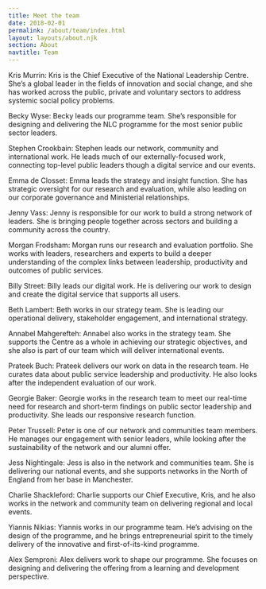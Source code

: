 ```yaml
---
title: Meet the team
date: 2018-02-01
permalink: /about/team/index.html
layout: layouts/about.njk
section: About
navtitle: Team
---
```


Kris Murrin: Kris is the Chief Executive of the National Leadership Centre. She’s a global leader in the fields of innovation and social change, and she has worked across the public, private and voluntary sectors to address systemic social policy problems.

Becky Wyse: Becky leads our programme team. She’s responsible for designing and delivering the NLC programme for the most senior public sector leaders.

Stephen Crookbain: Stephen leads our network, community and international work. He leads much of our externally-focused work, connecting top-level public leaders though a digital service and our events.

Emma de Closset: Emma leads the strategy and insight function. She has strategic oversight for our research and evaluation, while also leading on our corporate governance and Ministerial relationships.

Jenny Vass: Jenny is responsible for our work to build a strong network of leaders. She is bringing people together across sectors and building a community across the country.

Morgan Frodsham: Morgan runs our research and evaluation portfolio. She works with leaders, researchers and experts to build a deeper understanding of the complex links between leadership, productivity and outcomes of public services.

Billy Street: Billy leads our digital work. He is delivering our work to design and create the digital service that supports all users.

Beth Lambert: Beth works in our strategy team. She is leading our operational delivery, stakeholder engagement, and international strategy. 

Annabel Mahgerefteh: Annabel also works in the strategy team. She supports the Centre as a whole in achieving our strategic objectives, and she also is part of our team which will deliver international events.

Prateek Buch: Prateek delivers our work on data in the research team. He curates data about public service leadership and productivity. He also looks after the independent evaluation of our work.

Georgie Baker: Georgie works in the research team to meet our real-time need for research and short-term findings on public sector leadership and productivity. She leads our responsive research function. 

Peter Trussell: Peter is one of our network and communities team members. He manages our engagement with senior leaders, while looking after the sustainability of the network and our alumni offer.

Jess Nightingale: Jess is also in the network and communities team. She is delivering our national events, and she supports networks in the North of England from her base in Manchester.

Charlie Shackleford: Charlie supports our Chief Executive, Kris, and he also works in the network and community team on delivering regional and local events.

Yiannis Nikias: Yiannis works in our programme team. He’s advising on the design of the programme, and he brings entrepreneurial spirit to the timely delivery of the innovative and first-of-its-kind programme.

Alex Semproni: Alex delivers work to shape our programme. She focuses on designing and delivering the offering from a learning and development perspective. 
